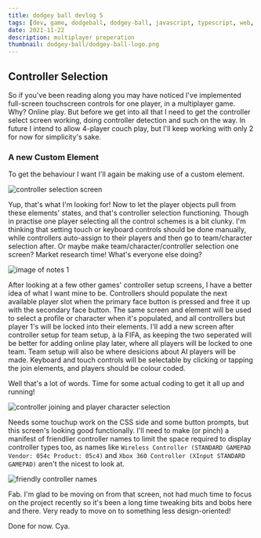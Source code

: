 ```yaml
---
title: dodgey ball devlog 5
tags: [dev, game, dodgeball, dodgey-ball, javascript, typescript, web, input, multiplayer]
date: 2021-11-22
description: multiplayer preperation
thumbnail: dodgey-ball/dodgey-ball-logo.png
---
```


## Controller Selection
So if you've been reading along you may have noticed I've implemented full-screen touchscreen controls for one player, in a multiplayer game. Why? Online play. But before we get into all that I need to get the controller select screen working, doing controller detection and such on the way. In future I intend to allow 4-player couch play, but I'll keep working with only 2 for now for simplicity's sake.

### A new Custom Element

To get the behaviour I want I'll again be making use of a custom element.

![controller selection screen](/blog/dodgey-ball/img/control-select.gif)

Yup, that's what I'm looking for! Now to let the player objects pull from these elements' states, and that's controller selection functioning. Though in practise one player selecting all the control schemes is a bit clunky. I'm thinking that setting touch or keyboard controls should be done manually, while controllers auto-assign to their players and then go to team/character selection after. Or maybe make team/character/controller selection one screen? Market research time! What's everyone else doing?

![image of notes 1](/blog/dodgey-ball/img/notes-research.jpg)

After looking at a few other games' controller setup screens, I have a better idea of what I want mine to be. Controllers should populate the next available player slot when the primary face button is pressed and free it up with the secondary face button. The same screen and element will be used to select a profile or character when it's populated, and all controllers but player 1's will be locked into their elements. I'll add a new screen after controller setup for team setup, à la FIFA, as keeping the two seperated will be better for adding online play later, where all players will be locked to one team. Team setup will also be where desicions about AI players will be made. Keyboard and touch controls will be selectable by clicking or tapping the join elements, and players should be colour coded.

Well that's a lot of words. Time for some actual coding to get it all up and running!

![controller joining and player character selection](/blog/dodgey-ball/img/controller-setup-4player.gif)

Needs some touchup work on the CSS side and some button prompts, but this screen's looking good functionally. I'll need to make (or pinch) a manifest of friendlier controller names to limit the space required to display controller types too, as names like `Wireless Controller (STANDARD GAMEPAD Vendor: 054c Product: 05c4)` and `Xbox 360 Controller (XInput STANDARD GAMEPAD)` aren't the nicest to look at.

![friendly controller names](/blog/dodgey-ball/img/controllers-friendly.png)

Fab. I'm glad to be moving on from that screen, not had much time to focus on the project recently so it's been a long time tweaking bits and bobs here and there. Very ready to move on to something less design-oriented!

Done for now. Cya.